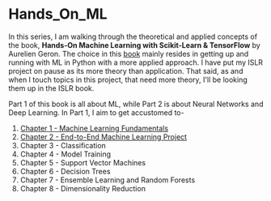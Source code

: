 # Hands_On_ML  
  
In this series, I am walking through the theoretical  and applied concepts of the book, **Hands-On Machine Learning with Scikit-Learn & TensorFlow** by Aurelien Geron. The choice in this [book](http://shop.oreilly.com/product/0636920052289.do) mainly resides in getting up and running with ML in Python with a more applied approach. I have put my ISLR project on pause as its more theory than application. That said, as and when I touch topics in this project, that need more theory, I'll be looking them up in the ISLR book.  
  
Part 1 of this book is all about ML, while Part 2 is about Neural Networks and Deep Learning. In Part 1, I aim to get accustomed to-  

1. [Chapter 1 - Machine Learning Fundamentals](https://github.com/aniruddha-panwar/Hands_On_ML/tree/master/Chapter%201%20-%20Machine%20Learning%20Fundamentals)
2. [Chapter 2 - End-to-End Machine Learning Project](https://github.com/aniruddha-panwar/Hands_On_ML/tree/master/Chapter%202%20-%20End-to-End%20Machine%20Learning%20Project)
3. Chapter 3 - Classification
4. Chapter 4 - Model Training
5. Chapter 5 - Support Vector Machines
6. Chapter 6 - Decision Trees
7. Chapter 7 - Ensemble Learning and Random Forests
8. Chapter 8 - Dimensionality Reduction
